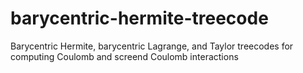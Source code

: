 # barycentric-hermite-treecode

Barycentric Hermite, barycentric Lagrange, and Taylor treecodes for computing Coulomb and screend Coulomb interactions
